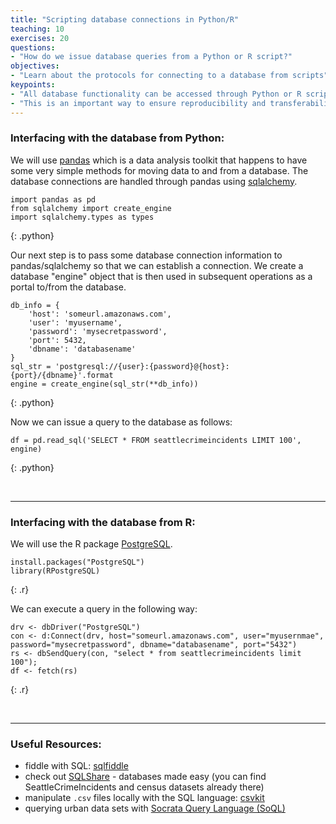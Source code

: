 ```yaml
---
title: "Scripting database connections in Python/R"
teaching: 10
exercises: 20
questions:
- "How do we issue database queries from a Python or R script?"
objectives:
- "Learn about the protocols for connecting to a database from scripts"
keypoints:
- "All database functionality can be accessed through Python or R scripts"
- "This is an important way to ensure reproducibility and transferability of our work"
---
```



### Interfacing with the database from Python:

We will use [pandas](pandas.pydata.org) which is a data analysis toolkit that happens to have some very simple methods for moving data to and from a database. The database connections are handled through pandas using [sqlalchemy](www.sqlalchemy.org).

~~~
import pandas as pd
from sqlalchemy import create_engine
import sqlalchemy.types as types
~~~
{: .python}

Our next step is to pass some database connection information to pandas/sqlalchemy so that we can establish a connection. We create a database "engine" object that is then used in subsequent operations as a portal to/from the database.

~~~
db_info = {
    'host': 'someurl.amazonaws.com',
    'user': 'myusername',
    'password': 'mysecretpassword',
    'port': 5432,
    'dbname': 'databasename'
}
sql_str = 'postgresql://{user}:{password}@{host}:{port}/{dbname}'.format
engine = create_engine(sql_str(**db_info))
~~~
{: .python}

Now we can issue a query to the database as follows:

~~~
df = pd.read_sql('SELECT * FROM seattlecrimeincidents LIMIT 100', engine)
~~~
{: .python}

<br>

---

### Interfacing with the database from R:

We will use the R package [PostgreSQL](https://cran.r-project.org/web/packages/RPostgreSQL/index.html).

~~~
install.packages("PostgreSQL")
library(RPostgreSQL)
~~~
{: .r}

We can execute a query in the following way:

~~~
drv <- dbDriver("PostgreSQL")
con <- d:Connect(drv, host="someurl.amazonaws.com", user="myusernmae", password="mysecretpassword", dbname="databasename", port="5432")
rs <- dbSendQuery(con, "select * from seattlecrimeincidents limit 100"); 
df <- fetch(rs)
~~~
{: .r}

<br>

---
### Useful Resources:
* fiddle with SQL: [sqlfiddle](http://sqlfiddle.com/)
* check out [SQLShare](https://sqlshare.escience.washington.edu/sqlshare/) - databases made easy (you can find SeattleCrimeIncidents and census datasets already there)
* manipulate `.csv` files locally with the SQL language: [csvkit](https://csvkit.readthedocs.io/en/1.0.2/)
* querying urban data sets with [Socrata Query Language (SoQL)](https://dev.socrata.com/docs/queries/)
